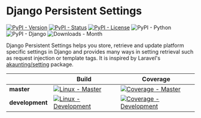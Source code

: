 # Django Persistent Settings

[![PyPI - Version][version_badge_url]][pypi_url]
[![PyPI - Status][status_badge_url]][pypi_url]
[![PyPI - License][license_badge_url]](LICENSE.txt)
![PyPI - Python][python_badge_url]
![PyPI - Django][django_badge_url]
![Downloads - Month][dlmonth_badge_url]

<!-- Meta Links Start -->

[version_badge_url]: https://img.shields.io/pypi/v/django-persistent-settings?label=version&logoColor=white&style=flat-square
[status_badge_url]: https://img.shields.io/pypi/status/django-persistent-settings?style=flat-square
[license_badge_url]: https://img.shields.io/pypi/l/django-persistent-settings?style=flat-square
[python_badge_url]: https://img.shields.io/pypi/pyversions/django-persistent-settings?color=3572a2&label=%20&logo=python&logoColor=FECE3D&style=flat-square
[django_badge_url]: https://img.shields.io/pypi/djversions/django-persistent-settings?color=092e20&label=%20&logo=django&logoColor=white&style=flat-square
[dlmonth_badge_url]: https://img.shields.io/pypi/dm/django-persistent-settings?label=dl%2Fmonth&style=flat-square

[pypi_url]: https://pypi.org/project/django-persistent-settings/

<!-- Meta Links Start -->

Django Persistent Settings helps you store, retrieve and update platform specific settings in Django and provides many ways in setting retrieval such as request injection or template tags. It is inspired by Laravel's [akaunting/setting](https://github.com/akaunting/setting) package.

| | Build | Coverage |
|-|---|---|
| **master** | [![Linux - Master][linux_master_badge_url]][linux_master_url] | [![Coverage - Master][codecov_master_badge_url]][codecov_master_url] |
| **development** | [![Linux - Development][linux_development_badge_url]][linux_development_url] | [![Coverage - Development][codecov_development_badge_url]][codecov_development_url] |

<!-- Build Links Start -->

[linux_development_badge_url]: https://img.shields.io/github/workflow/status/erayerdin/django-persistent-settings/testing/development?logo=linux&logoColor=white&style=flat-square
[linux_master_badge_url]: https://img.shields.io/github/workflow/status/erayerdin/django-persistent-settings/testing/master?logo=linux&logoColor=white&style=flat-square

[codecov_development_badge_url]: https://img.shields.io/codecov/c/gh/erayerdin/django-persistent-settings/development?style=flat-square
[codecov_master_badge_url]: https://img.shields.io/codecov/c/gh/erayerdin/django-persistent-settings/master?style=flat-square

[linux_development_url]: https://github.com/erayerdin/django-persistent-settings/actions?query=workflow%3A%22Build+and+Distribute%22+branch%3Adevelopment
[linux_master_url]: https://github.com/erayerdin/django-persistent-settings/actions?query=workflow%3A%22Build+and+Distribute%22+branch%3Amaster

[codecov_development_url]: https://codecov.io/gh/erayerdin/django-persistent-settings/branch/development
[codecov_master_url]: https://codecov.io/gh/erayerdin/django-persistent-settings/branch/master

<!-- Build Links End -->
